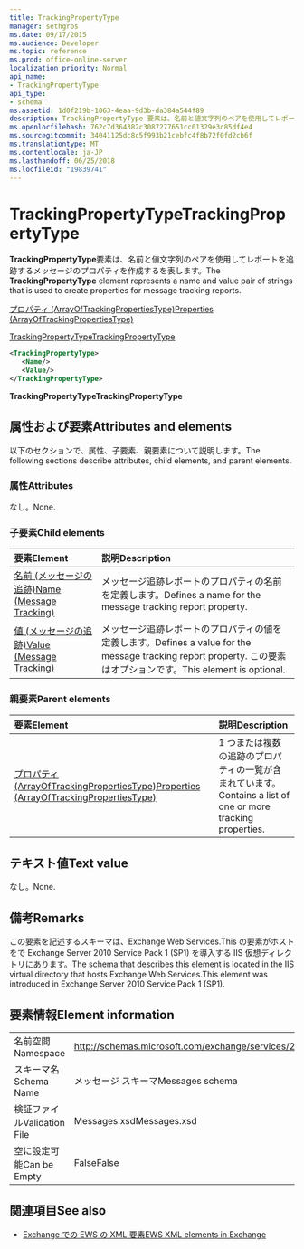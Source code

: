 ```yaml
---
title: TrackingPropertyType
manager: sethgros
ms.date: 09/17/2015
ms.audience: Developer
ms.topic: reference
ms.prod: office-online-server
localization_priority: Normal
api_name:
- TrackingPropertyType
api_type:
- schema
ms.assetid: 1d0f219b-1063-4eaa-9d3b-da384a544f89
description: TrackingPropertyType 要素は、名前と値文字列のペアを使用してレポートを追跡するメッセージのプロパティを作成するを表します。
ms.openlocfilehash: 762c7d364382c3087277651cc01329e3c85df4e4
ms.sourcegitcommit: 34041125dc8c5f993b21cebfc4f8b72f0fd2cb6f
ms.translationtype: MT
ms.contentlocale: ja-JP
ms.lasthandoff: 06/25/2018
ms.locfileid: "19839741"
---
```

# <a name="trackingpropertytype"></a><span data-ttu-id="acbc0-103">TrackingPropertyType</span><span class="sxs-lookup"><span data-stu-id="acbc0-103">TrackingPropertyType</span></span>

<span data-ttu-id="acbc0-104">**TrackingPropertyType**要素は、名前と値文字列のペアを使用してレポートを追跡するメッセージのプロパティを作成するを表します。</span><span class="sxs-lookup"><span data-stu-id="acbc0-104">The **TrackingPropertyType** element represents a name and value pair of strings that is used to create properties for message tracking reports.</span></span> 
  
[<span data-ttu-id="acbc0-105">プロパティ (ArrayOfTrackingPropertiesType)</span><span class="sxs-lookup"><span data-stu-id="acbc0-105">Properties (ArrayOfTrackingPropertiesType)</span></span>](properties-arrayoftrackingpropertiestype.md)
  
[<span data-ttu-id="acbc0-106">TrackingPropertyType</span><span class="sxs-lookup"><span data-stu-id="acbc0-106">TrackingPropertyType</span></span>](trackingpropertytype.md)
  
```xml
<TrackingPropertyType>
   <Name/>
   <Value/>
</TrackingPropertyType>
```

 <span data-ttu-id="acbc0-107">**TrackingPropertyType**</span><span class="sxs-lookup"><span data-stu-id="acbc0-107">**TrackingPropertyType**</span></span>
## <a name="attributes-and-elements"></a><span data-ttu-id="acbc0-108">属性および要素</span><span class="sxs-lookup"><span data-stu-id="acbc0-108">Attributes and elements</span></span>

<span data-ttu-id="acbc0-109">以下のセクションで、属性、子要素、親要素について説明します。</span><span class="sxs-lookup"><span data-stu-id="acbc0-109">The following sections describe attributes, child elements, and parent elements.</span></span>
  
### <a name="attributes"></a><span data-ttu-id="acbc0-110">属性</span><span class="sxs-lookup"><span data-stu-id="acbc0-110">Attributes</span></span>

<span data-ttu-id="acbc0-111">なし。</span><span class="sxs-lookup"><span data-stu-id="acbc0-111">None.</span></span>
  
### <a name="child-elements"></a><span data-ttu-id="acbc0-112">子要素</span><span class="sxs-lookup"><span data-stu-id="acbc0-112">Child elements</span></span>

|<span data-ttu-id="acbc0-113">**要素**</span><span class="sxs-lookup"><span data-stu-id="acbc0-113">**Element**</span></span>|<span data-ttu-id="acbc0-114">**説明**</span><span class="sxs-lookup"><span data-stu-id="acbc0-114">**Description**</span></span>|
|:-----|:-----|
|[<span data-ttu-id="acbc0-115">名前 (メッセージの追跡)</span><span class="sxs-lookup"><span data-stu-id="acbc0-115">Name (Message Tracking)</span></span>](name-message-tracking.md) <br/> |<span data-ttu-id="acbc0-116">メッセージ追跡レポートのプロパティの名前を定義します。</span><span class="sxs-lookup"><span data-stu-id="acbc0-116">Defines a name for the message tracking report property.</span></span>  <br/> |
|[<span data-ttu-id="acbc0-117">値 (メッセージの追跡)</span><span class="sxs-lookup"><span data-stu-id="acbc0-117">Value (Message Tracking)</span></span>](value-message-tracking.md) <br/> |<span data-ttu-id="acbc0-118">メッセージ追跡レポートのプロパティの値を定義します。</span><span class="sxs-lookup"><span data-stu-id="acbc0-118">Defines a value for the message tracking report property.</span></span> <span data-ttu-id="acbc0-119">この要素はオプションです。</span><span class="sxs-lookup"><span data-stu-id="acbc0-119">This element is optional.</span></span>  <br/> |
   
### <a name="parent-elements"></a><span data-ttu-id="acbc0-120">親要素</span><span class="sxs-lookup"><span data-stu-id="acbc0-120">Parent elements</span></span>

|<span data-ttu-id="acbc0-121">**要素**</span><span class="sxs-lookup"><span data-stu-id="acbc0-121">**Element**</span></span>|<span data-ttu-id="acbc0-122">**説明**</span><span class="sxs-lookup"><span data-stu-id="acbc0-122">**Description**</span></span>|
|:-----|:-----|
|[<span data-ttu-id="acbc0-123">プロパティ (ArrayOfTrackingPropertiesType)</span><span class="sxs-lookup"><span data-stu-id="acbc0-123">Properties (ArrayOfTrackingPropertiesType)</span></span>](properties-arrayoftrackingpropertiestype.md) <br/> |<span data-ttu-id="acbc0-124">1 つまたは複数の追跡のプロパティの一覧が含まれています。</span><span class="sxs-lookup"><span data-stu-id="acbc0-124">Contains a list of one or more tracking properties.</span></span>  <br/> |
   
## <a name="text-value"></a><span data-ttu-id="acbc0-125">テキスト値</span><span class="sxs-lookup"><span data-stu-id="acbc0-125">Text value</span></span>

<span data-ttu-id="acbc0-126">なし。</span><span class="sxs-lookup"><span data-stu-id="acbc0-126">None.</span></span>
  
## <a name="remarks"></a><span data-ttu-id="acbc0-127">備考</span><span class="sxs-lookup"><span data-stu-id="acbc0-127">Remarks</span></span>

<span data-ttu-id="acbc0-128">この要素を記述するスキーマは、Exchange Web Services.This の要素がホストをで Exchange Server 2010 Service Pack 1 (SP1) を導入する IIS 仮想ディレクトリにあります。</span><span class="sxs-lookup"><span data-stu-id="acbc0-128">The schema that describes this element is located in the IIS virtual directory that hosts Exchange Web Services.This element was introduced in Exchange Server 2010 Service Pack 1 (SP1).</span></span>
  
## <a name="element-information"></a><span data-ttu-id="acbc0-129">要素情報</span><span class="sxs-lookup"><span data-stu-id="acbc0-129">Element information</span></span>

|||
|:-----|:-----|
|<span data-ttu-id="acbc0-130">名前空間</span><span class="sxs-lookup"><span data-stu-id="acbc0-130">Namespace</span></span>  <br/> |http://schemas.microsoft.com/exchange/services/2006/messages  <br/> |
|<span data-ttu-id="acbc0-131">スキーマ名</span><span class="sxs-lookup"><span data-stu-id="acbc0-131">Schema Name</span></span>  <br/> |<span data-ttu-id="acbc0-132">メッセージ スキーマ</span><span class="sxs-lookup"><span data-stu-id="acbc0-132">Messages schema</span></span>  <br/> |
|<span data-ttu-id="acbc0-133">検証ファイル</span><span class="sxs-lookup"><span data-stu-id="acbc0-133">Validation File</span></span>  <br/> |<span data-ttu-id="acbc0-134">Messages.xsd</span><span class="sxs-lookup"><span data-stu-id="acbc0-134">Messages.xsd</span></span>  <br/> |
|<span data-ttu-id="acbc0-135">空に設定可能</span><span class="sxs-lookup"><span data-stu-id="acbc0-135">Can be Empty</span></span>  <br/> |<span data-ttu-id="acbc0-136">False</span><span class="sxs-lookup"><span data-stu-id="acbc0-136">False</span></span>  <br/> |
   
## <a name="see-also"></a><span data-ttu-id="acbc0-137">関連項目</span><span class="sxs-lookup"><span data-stu-id="acbc0-137">See also</span></span>



- [<span data-ttu-id="acbc0-138">Exchange での EWS の XML 要素</span><span class="sxs-lookup"><span data-stu-id="acbc0-138">EWS XML elements in Exchange</span></span>](ews-xml-elements-in-exchange.md)

